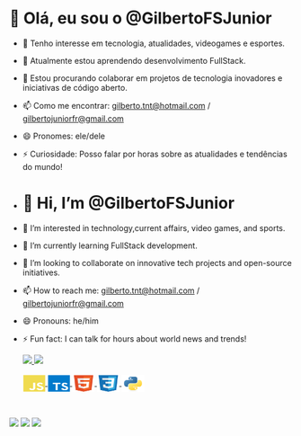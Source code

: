 # 👋 Olá, eu sou o @GilbertoFSJunior
- 👀 Tenho interesse em tecnologia, atualidades, videogames e esportes.
- 🌱 Atualmente estou aprendendo desenvolvimento FullStack.
- 💞️ Estou procurando colaborar em projetos de tecnologia inovadores e iniciativas de código aberto.
- 📫 Como me encontrar: gilberto.tnt@hotmail.com / gilbertojuniorfr@gmail.com
- 😄 Pronomes: ele/dele
- ⚡ Curiosidade: Posso falar por horas sobre as atualidades e tendências do mundo!

- # 👋 Hi, I’m @GilbertoFSJunior
- 👀 I’m interested in technology,current affairs, video games, and sports.
- 🌱 I’m currently learning FullStack development.
- 💞️ I’m looking to collaborate on innovative tech projects and open-source initiatives.
- 📫 How to reach me: gilberto.tnt@hotmail.com / gilbertojuniorfr@gmail.com
- 😄 Pronouns: he/him
- ⚡ Fun fact: I can talk for hours about world news and trends!

  <div>
    <a href="https://github.com/gilbertofsjunior>
    <img height="180em" src="https://githubreadme-stats.vercel.app/api?username=gilbertofsjunior&show_icons=true&theme=dracula&include_all_commits=true&count_private=true"/>
    <img height="180em" src="https://github-readme-stats.vercel.app/api/top-langs/?username=gilbertofsjunior&layout-compact&langs_count=16&theme=dark"/> 
    <img height="180em" src=https://github-readme-stats.vercel.app/api?username=gilbertofsjunior&show_icons=true&theme=dark#gh-dark-mode-only/> 
  </div>
  <div style="display: inline_block"><br>
  <img align="center" alt="Js" height="30" width="40" src="https://raw.githubusercontent.com/devicons/devicon/master/icons/javascript/javascript-plain.svg">
  <img align="center" alt="Ts" height="30" width="40" src="https://raw.githubusercontent.com/devicons/devicon/master/icons/typescript/typescript-plain.svg">
  <img align="center" alt="HTML" height="30" width="40" src="https://raw.githubusercontent.com/devicons/devicon/master/icons/html5/html5-original.svg">
  <img align="center" alt="CSS" height="30" width="40" src="https://raw.githubusercontent.com/devicons/devicon/master/icons/css3/css3-original.svg">
  <img align="center" alt="Python" height="30" width="40" src="https://raw.githubusercontent.com/devicons/devicon/master/icons/python/python-original.svg">
  </div>
  
  ##
 
<div style="display: inline_block"><br> 
  <a href="https://instagram.com/gilberto_dev2/" target="_blank"><img src="https://img.shields.io/badge/-Instagram-%23E4405F?style=for-the-badge&logo=instagram&logoColor=white" target="_blank"></a>
  <a href = "mailto:gilbertojuniorfr@gmail.com"><img src="https://img.shields.io/badge/-Gmail-%23333?style=for-the-badge&logo=gmail&logoColor=white" target="_blank"></a>
  <a href="https://www.linkedin.com/in/gilbertofsjunior/" target="_blank"><img src="https://img.shields.io/badge/-LinkedIn-%230077B5?style=for-the-badge&logo=linkedin&logoColor=white" target="_blank"></a> 
</div>


